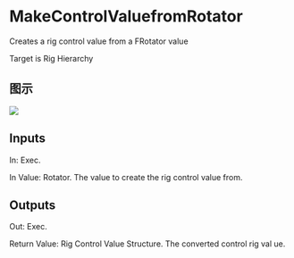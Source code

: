 # MakeControlValuefromRotator

Creates a rig control value from a FRotator value

Target is Rig Hierarchy

## 图示

![]($-20221218-21195120.png)

## Inputs

In: Exec.

In Value: Rotator. The value to create the rig control value from.  

## Outputs

Out: Exec.

Return Value: Rig Control Value Structure. The converted control rig val ue.

